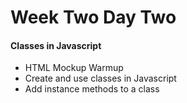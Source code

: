 # Week Two Day Two

#### Classes in Javascript

- HTML Mockup Warmup
- Create and use classes in Javascript
- Add instance methods to a class